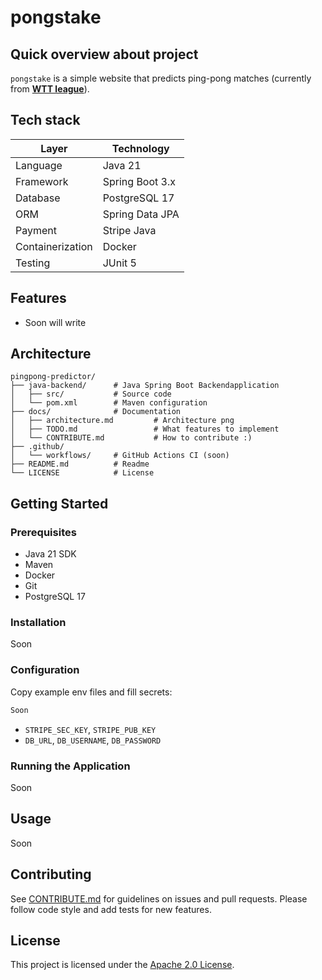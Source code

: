 # pongstake
&#x20;

## Quick overview about project

`pongstake` is a simple website that predicts ping-pong matches (currently from <ins>**WTT league**</ins>).

## Tech stack

| Layer            | Technology                            |
| ---------------- | ------------------------------------- |
| Language         | Java 21                               |
| Framework        | Spring Boot 3.x                       |
| Database         | PostgreSQL 17                           |
| ORM              | Spring Data JPA                       |
| Payment          | Stripe Java                           |
| Containerization | Docker                                |
| Testing          | JUnit 5                               |


## Features

- Soon will write

## Architecture

```plaintext
pingpong-predictor/
├── java-backend/      # Java Spring Boot Backendapplication
│   ├── src/           # Source code
│   └── pom.xml        # Maven configuration
├── docs/              # Documentation
│   ├── architecture.md         # Architecture png
│   ├── TODO.md                 # What features to implement
│   └── CONTRIBUTE.md           # How to contribute :)
├── .github/
│   └── workflows/     # GitHub Actions CI (soon)
├── README.md          # Readme
└── LICENSE            # License
```

## Getting Started

### Prerequisites

- Java 21 SDK
- Maven 
- Docker
- Git
- PostgreSQL 17

### Installation

Soon

### Configuration

Copy example env files and fill secrets:

```bash
Soon
```

- `STRIPE_SEC_KEY`, `STRIPE_PUB_KEY`
- `DB_URL`, `DB_USERNAME`, `DB_PASSWORD`

### Running the Application

Soon

## Usage

Soon


## Contributing

See [CONTRIBUTE.md](docs/CONTRIBUTE.md) for guidelines on issues and pull requests. Please follow code style and add tests for new features.

## License

This project is licensed under the [Apache 2.0 License](LICENSE).